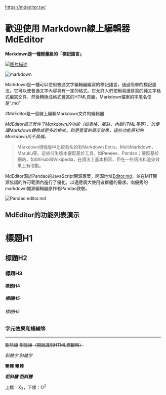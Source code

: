 https://mdeditor.tw/
# 歡迎使用 Markdown線上編輯器 MdEditor

**Markdown是一種輕量級的「標記語言」**

[![图片描述](图片地址 "图片描述")](https://raw.githubusercontent.com/zhanyanjie6796/trygit/master/LINE_1005.jpg "图片描述")


![markdown](https://www.mdeditor.tw/images/logos/markdown.png "markdown")


Markdown是一種可以使用普通文字編輯器編寫的標記語言，通過簡單的標記語法，它可以使普通文字內容具有一定的格式。它允許人們使用易讀易寫的純文字格式編寫文件，然後轉換成格式豐富的HTML頁面，Markdown檔案的字尾名便是“.md”


#MdEditor是一個線上編輯Markdown文件的編輯器

*MdEditor擴充套件了Markdown的功能（如表格、腳註、內嵌HTML等等），以使讓Markdown轉換成更多的格式，和更豐富的展示效果，這些功能原初的Markdown尚不具備。*

> Markdown增強版中比較有名的有Markdown Extra、MultiMarkdown、 Maruku等。這些衍生版本要麼基於工具，如~~Pandoc~~，Pandao；要麼基於網站，如GitHub和Wikipedia，在語法上基本相容，但在一些語法和渲染效果上有改動。

MdEditor源於Pandao的JavaScript開源專案，開源地址[Editor.md](https://github.com/pandao/editor.md "Editor.md")，並在MIT開源協議的許可範圍內進行了優化，以適應廣大使用者群體的需求。向優秀的markdown開源編輯器原作者Pandao致敬。


![Pandao editor.md](https://www.mdeditor.tw/images/editormd-logo-180x180.png "Pandao editor.md")



## MdEditor的功能列表演示

# 標題H1

## 標題H2

### 標題H3

#### 標題H4

##### 標題H5

###### 標題H5

### 字元效果和橫線等
----

~~刪除線~~ <s>刪除線（開啟識別HTML標籤時）</s>

*斜體字*      _斜體字_

**粗體**  __粗體__

***粗斜體*** ___粗斜體___

上標：X<sub>2</sub>，下標：O<sup>2</sup>
